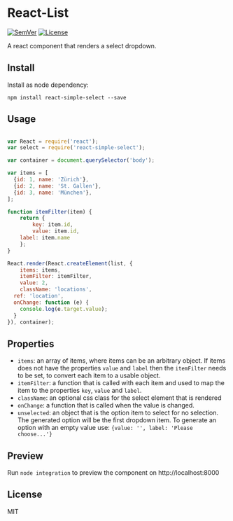 # React-List

[![SemVer]](http://semver.org)
[![License]](https://github.com/tjunghans/react-list/blob/master/LICENCE)

A react component that renders a select dropdown.


## Install

Install as node dependency:

```
npm install react-simple-select --save
```


## Usage

```javascript

var React = require('react');
var select = require('react-simple-select');

var container = document.querySelector('body');

var items = [
  {id: 1, name: 'Zürich'},
  {id: 2, name: 'St. Gallen'},
  {id: 3, name: 'München'},
];

function itemFilter(item) {
	return {
		key: item.id,
		value: item.id,
    label: item.name
	};
}

React.render(React.createElement(list, {
	items: items,
	itemFilter: itemFilter,
	value: 2,
	className: 'locations',
  ref: 'location',
  onChange: function (e) {
    console.log(e.target.value);
  }
}), container);

```


## Properties

- `items`: an array of items, where items can be an arbitrary object. If items
  does not have the properties `value` and `label` then the `itemFilter` needs
  to be set, to convert each item to a usable object.
- `itemFilter`: a function that is called with each item and used to map the
  item to the properties `key`, `value` and `label`.
- `className`: an optional css class for the select element that is rendered
- `onChange`: a function that is called when the value is changed.
- `unselected`: an object that is the option item to select for no selection.
  The generated option will be the first dropdown item. To generate an option
  with an empty value use: `{value: '', label: 'Please choose...'}`

## Preview

Run `node integration` to preview the component on http://localhost:8000


## License

MIT

[SemVer]: http://img.shields.io/:semver-%E2%9C%93-brightgreen.svg
[License]: http://img.shields.io/npm/l/mochify.svg


